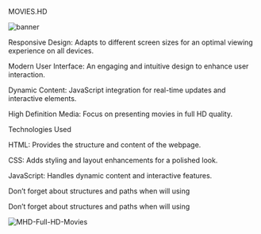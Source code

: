 MOVIES.HD

![banner](https://github.com/user-attachments/assets/32e98325-e6bd-4af2-8414-766756422331)


Responsive Design: Adapts to different screen sizes for an optimal viewing experience on all devices.

Modern User Interface: An engaging and intuitive design to enhance user interaction.

Dynamic Content: JavaScript integration for real-time updates and interactive elements.

High Definition Media: Focus on presenting movies in full HD quality.


Technologies Used

HTML: Provides the structure and content of the webpage.

CSS: Adds styling and layout enhancements for a polished look.

JavaScript: Handles dynamic content and interactive features.

Don’t forget about structures and paths when will using





Don’t forget about structures and paths when will using





![MHD-Full-HD-Movies](https://github.com/user-attachments/assets/8e64fb8c-d0ee-4a12-a744-f2bfc07e36cf)





